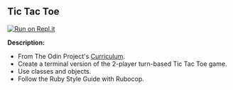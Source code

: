 ## Tic Tac Toe

[![Run on Repl.it](https://replit.com/badge/github/ejmiranda/tic_tac_toe)](https://replit.com/github/ejmiranda/tic_tac_toe)

**Description:**
- From The Odin Project's [Curriculum](https://www.theodinproject.com/lessons/ruby-tic-tac-toe).
- Create a terminal version of the 2-player turn-based Tic Tac Toe game.
- Use classes and objects.
- Follow the Ruby Style Guide with Rubocop.
